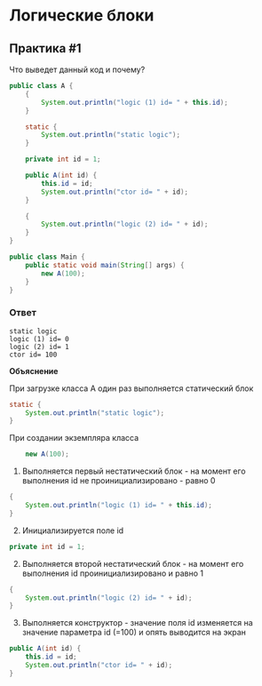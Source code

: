 # Логические блоки

## Практика #1

Что выведет данный код и почему?

```java
public class A {
    {
        System.out.println("logic (1) id= " + this.id);
    }

    static {
        System.out.println("static logic");
    }

    private int id = 1;

    public A(int id) {
        this.id = id;
        System.out.println("ctor id= " + id);
    }

    {
        System.out.println("logic (2) id= " + id);
    }
}

public class Main {
    public static void main(String[] args) {
        new A(100);
    }
}
```

### Ответ

```shell
static logic
logic (1) id= 0
logic (2) id= 1
ctor id= 100
```

**Объяснение**

При загрузке класса A один раз выполняется статический блок 
```java
static {
    System.out.println("static logic");
}
```
При создании экземпляра класса

```java
    new A(100);
```

1. Выполняется первый нестатический блок - на момент его выполнения id не проинициализировано - равно 0 

```java
{
    System.out.println("logic (1) id= " + this.id);
}
```

2. Инициализируется поле id 

```java
private int id = 1;
```

2. Выполняется второй нестатический блок - на момент его выполнения id проинициализировано и равно 1

```java
{
    System.out.println("logic (2) id= " + id);
}
```

3. Выполняется конструктор - значение поля id изменяется на значение параметра id (=100) и опять выводится на экран

```java
public A(int id) {
    this.id = id;
    System.out.println("ctor id= " + id);
}
```